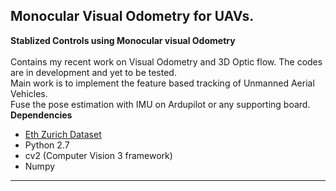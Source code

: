 ## Monocular Visual Odometry for UAVs.

**Stablized Controls using Monocular visual Odometry**<br>
<br>
Contains my recent work on Visual Odometry and 3D Optic flow. The codes are in development and yet to be tested. <br>
Main work is to implement the feature based tracking of Unmanned Aerial Vehicles.<br>
Fuse the pose estimation with IMU on Ardupilot or any supporting board.<br>
**Dependencies**<br>
- [Eth Zurich Dataset](http://robotics.ethz.ch/%7Easl-datasets/ijrr_euroc_mav_dataset/machine_hall/MH_01_easy/)
- Python 2.7
- cv2 (Computer Vision 3 framework)
- Numpy
****

